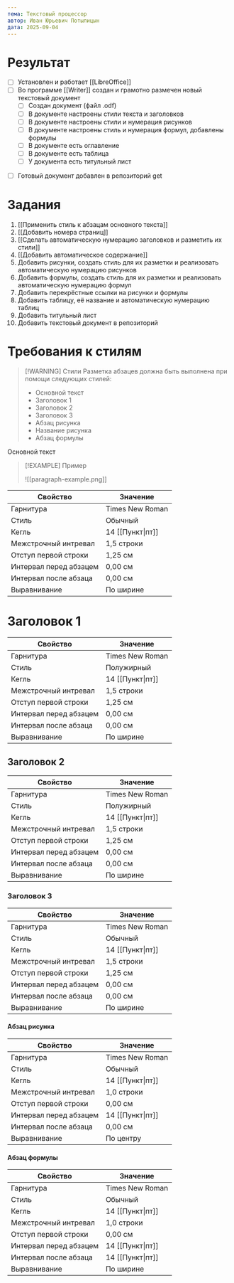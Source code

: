```yaml
---
тема: Текстовый процессор
автор: Иван Юрьевич Потылицын
дата: 2025-09-04
---
```

# Результат

* [ ] Установлен и работает [[LibreOffice]]
* [ ] Во программе [[Writer]] создан и грамотно размечен новый текстовый документ
	- [ ] Создан документ (файл .odf)
	- [ ] В документе настроены стили текста и заголовков
	- [ ] В документе настроены стили и нумерация рисунков
	- [ ] В документе настроены стиль и нумерация формул, добавлены формулы
	- [ ] В документе есть оглавление
	- [ ] В документе есть таблица
	- [ ] У документа есть титульный лист
- [ ] Готовый документ добавлен в репозиторий get

# Задания

1. [[Применить стиль к абзацам основного текста]]
2. [[Добавить номера страниц]]
3. [[Сделать автоматическую нумерацию заголовков и разметить их стили]]
4. [[Добавить автоматическое содержание]]
5. Добавить рисунки, создать стиль для их разметки и реализовать автоматическую нумерацию рисунков
6. Добавить формулы, создать стиль для их разметки и реализовать автоматическую нумерацию формул
7. Добавить перекрёстные ссылки на рисунки и формулы
8. Добавить таблицу, её название и автоматическую нумерацию таблиц
9. Добавить титульный лист
10. Добавить текстовый документ в репозиторий

# Требования к стилям

> [!WARNING] Стили
> Разметка абзацев должна быть выполнена при помощи следующих стилей:
> - Основной текст
> - Заголовок 1
> - Заголовок 2
> - Заголовок 3
> - Абзац рисунка
> - Название рисунка
> - Абзац формулы 

Основной текст

> [!EXAMPLE] Пример
> 
> ![[paragraph-example.png]]
>

| Свойство               | Значение         |
| ---------------------- | ---------------- |
| Гарнитура              | Times New Roman  |
| Стиль                  | Обычный          |
| Кегль                  | 14 [[Пункт\|пт]] |
| Межстрочный интревал   | 1,5 строки       |
| Отступ первой строки   | 1,25 см          |
| Интервал перед абзацем | 0,00 см          |
| Интервал после абзаца  | 0,00 см          |
| Выравнивание           | По ширине        |

# Заголовок 1

| Свойство               | Значение         |
| ---------------------- | ---------------- |
| Гарнитура              | Times New Roman  |
| Стиль                  | Полужирный       |
| Кегль                  | 14 [[Пункт\|пт]] |
| Межстрочный интревал   | 1,5 строки       |
| Отступ первой строки   | 1,25 см          |
| Интервал перед абзацем | 0,00 см          |
| Интервал после абзаца  | 0,00 см          |
| Выравнивание           | По ширине        |

## Заголовок 2

| Свойство               | Значение         |
| ---------------------- | ---------------- |
| Гарнитура              | Times New Roman  |
| Стиль                  | Полужирный       |
| Кегль                  | 14 [[Пункт\|пт]] |
| Межстрочный интревал   | 1,5 строки       |
| Отступ первой строки   | 1,25 см          |
| Интервал перед абзацем | 0,00 см          |
| Интервал после абзаца  | 0,00 см          |
| Выравнивание           | По ширине        |
### Заголовок 3

| Свойство               | Значение         |
| ---------------------- | ---------------- |
| Гарнитура              | Times New Roman  |
| Стиль                  | Обычный          |
| Кегль                  | 14 [[Пункт\|пт]] |
| Межстрочный интревал   | 1,5 строки       |
| Отступ первой строки   | 1,25 см          |
| Интервал перед абзацем | 0,00 см          |
| Интервал после абзаца  | 0,00 см          |
| Выравнивание           | По ширине        |

#### Абзац рисунка

| Свойство               | Значение         |
| ---------------------- | ---------------- |
| Гарнитура              | Times New Roman  |
| Стиль                  | Обычный          |
| Кегль                  | 14 [[Пункт\|пт]] |
| Межстрочный интревал   | 1,0 строки       |
| Отступ первой строки   | 0,00 см          |
| Интервал перед абзацем | 14 [[Пункт\|пт]] |
| Интервал после абзаца  | 0,00 см          |
| Выравнивание           | По центру        |

#### Абзац формулы

| Свойство               | Значение         |
| ---------------------- | ---------------- |
| Гарнитура              | Times New Roman  |
| Стиль                  | Обычный          |
| Кегль                  | 14 [[Пункт\|пт]] |
| Межстрочный интревал   | 1,0 строки       |
| Отступ первой строки   | 0,00 см          |
| Интервал перед абзацем | 14 [[Пункт\|пт]] |
| Интервал после абзаца  | 14 [[Пункт\|пт]] |
| Выравнивание           | По ширине        |
